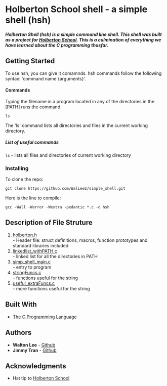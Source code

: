 # Holberton School shell - a simple shell (hsh)

##### Holberton Shell (hsh) is a simple command line shell. This shell was built as a project for <a href="https://www.holbertonschool.com/">Holberton School</a>. This is a culmination of everything we have learned about the C programming thusfar.

## Getting Started

To use hsh, you can give it comamnds. hsh commands follow the following syntax: 'command name {arguments}'.

#### Commands

Typing the filename in a program located in any of the directories in the [PATH] runs the command.

```
ls
```

The 'ls' command lists all directories and files in the current working directory.

##### List of useful commands
`ls` - lists all files and directories of current working directory

### Installing

To clone the repo:

```
git clone https://github.com/WalLee2/simple_shell.git
```

Here is the line to compile:

```
gcc -Wall -Werror -Wextra -pedantic *.c -o hsh
```

## Description of File Struture
<ol>
<li><a href="https://github.com/WalLee2/holbertonschool-low_level_programming/blob/master/simple_shell_practice/holberton.h">holberton.h</a></li> - Header file: struct definitions, macros, function prototypes and standard libraries included
<li><a href="https://github.com/WalLee2/holbertonschool-low_level_programming/blob/master/simple_shell_practice/linkedlist_withPATH.c">linkedlist_withPATH.c</a></li> - linked list for all the directories in PATH
<li><a href="https://github.com/WalLee2/holbertonschool-low_level_programming/blob/master/simple_shell_practice/simp_shell_main.c">simp_shell_main.c</a></li> - entry to program
<li><a href="https://github.com/WalLee2/holbertonschool-low_level_programming/blob/master/simple_shell_practice/stringFuncs.c">stringFuncs.c</a></li> - functions useful for the string
<li><a href="https://github.com/WalLee2/holbertonschool-low_level_programming/blob/master/simple_shell_practice/useful_extraFuncs.c">useful_extraFuncs.c</a></li> - more functions useful for the string
</ol>


## Built With

* [The C Programming Language](https://en.wikipedia.org/wiki/The_C_Programming_Language)

## Authors

* **Walton Lee** - <a href="https://github.com/WalLee2">Github</a>
* **Jimmy Tran** - <a href="https://github.com/jimmythongtran">Github</a>

## Acknowledgments

* Hat tip to <a href="https://www.holbertonschool.com/">Holberton School</a>

